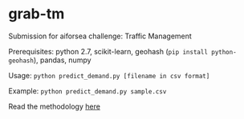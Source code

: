 # grab-tm
Submission for aiforsea challenge: Traffic Management

Prerequisites: python 2.7, scikit-learn, geohash (`pip install python-geohash`), pandas, numpy

Usage: `python predict_demand.py [filename in csv format]`

Example: `python predict_demand.py sample.csv`

Read the methodology [here](https://github.com/nmonarizqa/grab-tm/blob/master/documentation.pdf)

